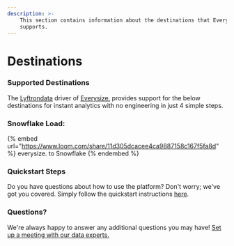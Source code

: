 ```yaml
---
description: >-
    This section contains information about the destinations that Everysize.
    supports.
---
```


# Destinations

### Supported Destinations

The [Lyftrondata](https://www.lyftrondata.com/) driver of [Everysize.](https://www.lyftrondata.com/integration/everysize./) provides support for the below destinations for instant analytics with no engineering in just 4 simple steps.

### Snowflake Load:

{% embed url="https://www.loom.com/share/11d305dcacee4ca9887158c167f5fa8d" %}
everysize. to Snowflake
{% endembed %}

### Quickstart Steps

Do you have questions about how to use the platform? Don't worry; we've got you covered. Simply follow the quickstart instructions [here](../../../quickstart-steps.md).

### Questions? <a href="#questions" id="questions"></a>

We're always happy to answer any additional questions you may have! [Set up a meeting with our data experts.](https://www.lyftrondata.com/book-a-meeting/)
